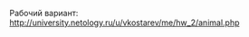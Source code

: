 Рабочий вариант: <a href="http://university.netology.ru/u/vkostarev/me/hw_2/animal.php" target="_blank">http://university.netology.ru/u/vkostarev/me/hw_2/animal.php</a>
